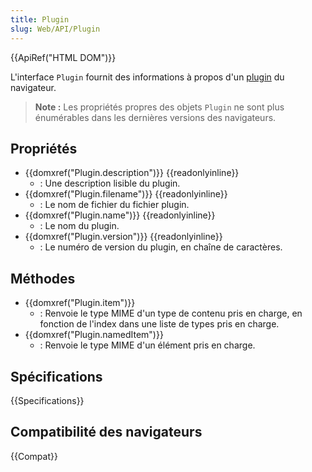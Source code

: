 ```yaml
---
title: Plugin
slug: Web/API/Plugin
---
```


{{ApiRef("HTML DOM")}}

L'interface `Plugin` fournit des informations à propos d'un [plugin](/fr/docs/Mozilla/Add-ons/Plugins) du navigateur.

> **Note :** Les propriétés propres des objets `Plugin` ne sont plus énumérables dans les dernières versions des navigateurs.

## Propriétés

- {{domxref("Plugin.description")}} {{readonlyinline}}
  - : Une description lisible du plugin.
- {{domxref("Plugin.filename")}} {{readonlyinline}}
  - : Le nom de fichier du fichier plugin.
- {{domxref("Plugin.name")}} {{readonlyinline}}
  - : Le nom du plugin.
- {{domxref("Plugin.version")}} {{readonlyinline}}
  - : Le numéro de version du plugin, en chaîne de caractères.

## Méthodes

- {{domxref("Plugin.item")}}
  - : Renvoie le type MIME d'un type de contenu pris en charge, en fonction de l'index dans une liste de types pris en charge.
- {{domxref("Plugin.namedItem")}}
  - : Renvoie le type MIME d'un élément pris en charge.

## Spécifications

{{Specifications}}

## Compatibilité des navigateurs

{{Compat}}
